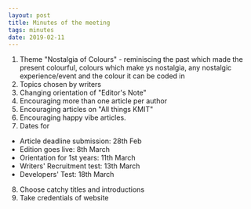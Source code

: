 ```yaml
---
layout: post
title: Minutes of the meeting
tags: minutes
date: 2019-02-11
---
```


  1. Theme "Nostalgia of Colours" - reminiscing the past which made the present colourful, colours which make ys nostalgia, any nostalgic experience/event and the colour it can be coded in 
  2. Topics chosen by writers
  3. Changing orientation of "Editor's Note"
  4. Encouraging more than one article per author
  5. Encouraging articles on "All things KMIT"
  6. Encouraging happy vibe articles.
  7. Dates for
  * Article deadline submission: 28th Feb
  * Edition goes live: 8th March
  * Orientation for 1st years: 11th March
  * Writers' Recruitment test: 13th March
  * Developers' Test: 18th March
  8. Choose catchy titles and introductions
  9. Take credentials of website
  